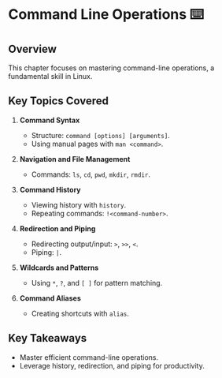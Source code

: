 # Command Line Operations ⌨️

## Overview
This chapter focuses on mastering command-line operations, a fundamental skill in Linux.

## Key Topics Covered
1. **Command Syntax**
   - Structure: `command [options] [arguments]`.
   - Using manual pages with `man <command>`.

2. **Navigation and File Management**
   - Commands: `ls`, `cd`, `pwd`, `mkdir`, `rmdir`.

3. **Command History**
   - Viewing history with `history`.
   - Repeating commands: `!<command-number>`.

4. **Redirection and Piping**
   - Redirecting output/input: `>`, `>>`, `<`.
   - Piping: `|`.

5. **Wildcards and Patterns**
   - Using `*`, `?`, and `[ ]` for pattern matching.

6. **Command Aliases**
   - Creating shortcuts with `alias`.

## Key Takeaways
- Master efficient command-line operations.
- Leverage history, redirection, and piping for productivity.
